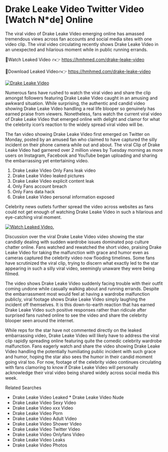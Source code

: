 ﻿# Drake Leake Video Twitter Video [Watch N*de] Online

The viral video of ﻿Drake Leake Video emerging online has amassed tremendous views across fan accounts and social media sites with one video clip. The viral video circulating recently shows ﻿Drake Leake Video in an unexpected and hilarious moment while in public running errands. 

🔴Watch Leaked Video 🔥👉  https://hmhmed.com/drake-leake-video 

🔴Download Leaked Video🔥👉  https://hmhmed.com/drake-leake-video 

[![Drake Leake Video](https://i.imgur.com/dJHk4Zq.gif)](https://hmhmed.com/drake-leake-video)

Numerous fans have rushed to watch the viral video and share the clip amongst followers featuring ﻿Drake Leake Video caught in an amusing and awkward situation. While surprising, the authentic and candid video showing ﻿Drake Leake Video handling a real life blooper so genuinely has earned praise from viewers. Nonetheless, fans watch the current viral video of ﻿Drake Leake Video that emerged online with delight and clamor for what the celebrity icon’s reaction to the widely spread viral video will be.

The fan video showing ﻿Drake Leake Video first emerged on Twitter on Monday, posted by an amused fan who claimed to have captured the silly incident on their phone camera while out and about. The viral Clip of ﻿Drake Leake Video had garnered over 2 million views by Tuesday morning as more users on Instagram, Facebook and YouTube began uploading and sharing the embarrassing yet entertaining video. 

1. ﻿Drake Leake Video Only Fans leak video
2. ﻿Drake Leake Video leaked pictures
3. ﻿Drake Leake Video explicit content leak
4. Only Fans account breach
5. Only Fans data hack
6. ﻿Drake Leake Video personal information exposed

Celebrity news outlets further spread the video across websites as fans could not get enough of watching ﻿Drake Leake Video in such a hilarious and eye-catching viral moment. 

[![Watch Leaked Video.](https://miro.medium.com/v2/resize:fit:828/format:webp/1*cilzJN44JGOrTw9NJCrNHA.gif "Watch Leaked Video")](https://hmhmed.com/drake-leake-video)

Discussion over the viral ﻿Drake Leake Video video showing the star candidly dealing with sudden wardrobe issues dominated pop culture chatter online. Fans watched and rewatched the short video, praising ﻿Drake Leake Video for taking the malfunction with grace and humor even as cameras captured the celebrity video now flooding timelines. Some fans have scrutinized the viral clip, trying to discern what exactly led to the star appearing in such a silly viral video, seemingly unaware they were being filmed.

The video shows ﻿Drake Leake Video suddenly facing trouble with their outfit coming undone while casually walking about and running errands. Despite the embarrassment most would feel at having a wardrobe malfunction publicly, viral footage shows ﻿Drake Leake Video simply laughing the incident off themselves. It is this down-to-earth reaction that has earned ﻿Drake Leake Video such positive responses rather than ridicule after surprised fans rushed online to see the video and share the celebrity blooper seen around the internet.  

While reps for the star have not commented directly on the leaked embarrassing video, ﻿Drake Leake Video will likely have to address the viral clip rapidly spreading online featuring quite the comedic celebrity wardrobe malfunction. Fans eagerly watch and share the video showing ﻿Drake Leake Video handling the potentially humiliating public incident with such grace and humor, hoping the star also sees the humor in their candid moment going viral too. For now, footage of the celebrity video continues circulating with fans clamoring to know if ﻿Drake Leake Video will personally acknowledge their viral video being shared widely across social media this week.

Related Searches
* ﻿Drake Leake Video Leaked
﻿* Drake Leake Video Nude
* ﻿Drake Leake Video Sexy Video
* ﻿Drake Leake Video xxx Video
* ﻿Drake Leake Video Porn
* ﻿Drake Leake Video Adult Video
* ﻿Drake Leake Video Shower Video
* ﻿Drake Leake Video Twitter Video
* ﻿Drake Leake Video Onlyfans Video
* ﻿Drake Leake Video Leaks
* ﻿Drake Leake Video Photos